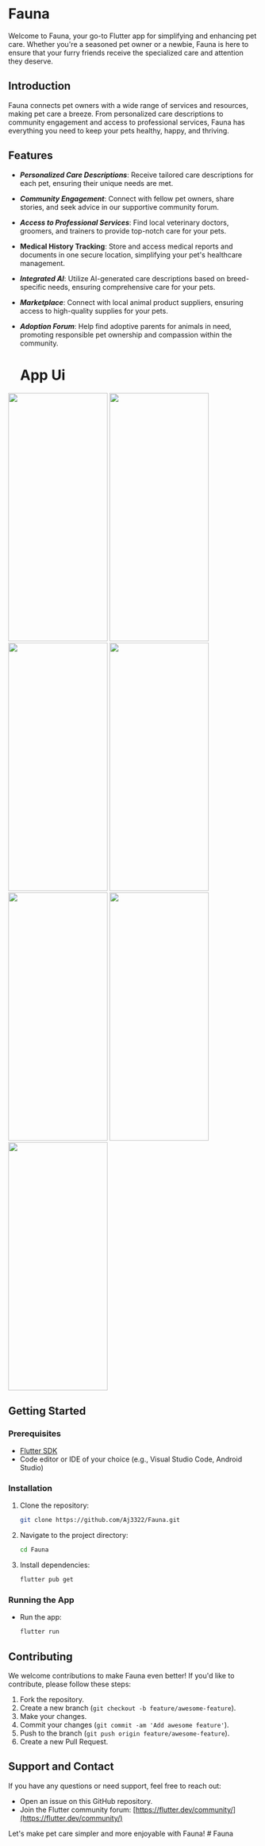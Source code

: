 
# Fauna

Welcome to Fauna, your go-to Flutter app for simplifying and enhancing pet care. Whether you're a seasoned pet owner or a newbie, Fauna is here to ensure that your furry friends receive the specialized care and attention they deserve.

## Introduction

Fauna connects pet owners with a wide range of services and resources, making pet care a breeze. From personalized care descriptions to community engagement and access to professional services, Fauna has everything you need to keep your pets healthy, happy, and thriving.

## Features

- ***Personalized Care Descriptions***: Receive tailored care descriptions for each pet, ensuring their unique needs are met.


- ***Community Engagement***: Connect with fellow pet owners, share stories, and seek advice in our supportive community forum.
- ***Access to Professional Services***: Find local veterinary doctors, groomers, and trainers to provide top-notch care for your pets.
- **Medical History Tracking**: Store and access medical reports and documents in one secure location, simplifying your pet's healthcare management.
- ***Integrated AI***: Utilize AI-generated care descriptions based on breed-specific needs, ensuring comprehensive care for your pets.
- ***Marketplace***: Connect with local animal product suppliers, ensuring access to high-quality supplies for your pets.
- ***Adoption Forum***: Help find adoptive parents for animals in need, promoting responsible pet ownership and compassion within the community.
  # App Ui


<img src="https://github.com/Aj3322/Fauna/assets/114848454/caabe26a-2269-4312-b2a0-91bc9c9b830e" height="500" width="200">
<img src="https://github.com/Aj3322/Fauna/assets/114848454/2898263f-81ca-479a-902a-e0d59992ccb2" height="500" width="200">
<img src="https://github.com/Aj3322/Fauna/assets/114848454/a78ac0c0-c64f-4e8a-8573-34a1e22347ab" height="500" width="200">
<img src="https://github.com/Aj3322/Fauna/assets/114848454/67911f39-bfb5-4cad-8863-ce5827bf49eb" height="500" width="200">
<img src="https://github.com/Aj3322/Fauna/assets/114848454/4952fb74-254a-4d3b-a982-afbdbc25a320" height="500" width="200">
<img src="https://github.com/Aj3322/Fauna/assets/114848454/ed5e4576-cf37-482f-94c0-b6f0bfc1cbc5" height="500" width="200">
<img src="https://github.com/Aj3322/Fauna/assets/114848454/51d11094-28bc-490a-8ac7-299a99e2fc23" height="500" width="200">



## Getting Started

### Prerequisites

- [Flutter SDK](https://flutter.dev/docs/get-started/install)
- Code editor or IDE of your choice (e.g., Visual Studio Code, Android Studio)

### Installation

1. Clone the repository:

   ```bash
   git clone https://github.com/Aj3322/Fauna.git
   ```

2. Navigate to the project directory:

   ```bash
   cd Fauna
   ```

3. Install dependencies:

   ```bash
   flutter pub get
   ```

### Running the App

- Run the app:

  ```bash
  flutter run
  ```

## Contributing

We welcome contributions to make Fauna even better! If you'd like to contribute, please follow these steps:

1. Fork the repository.
2. Create a new branch (`git checkout -b feature/awesome-feature`).
3. Make your changes.
4. Commit your changes (`git commit -am 'Add awesome feature'`).
5. Push to the branch (`git push origin feature/awesome-feature`).
6. Create a new Pull Request.


## Support and Contact

If you have any questions or need support, feel free to reach out:

- Open an issue on this GitHub repository.
- Join the Flutter community forum: [https://flutter.dev/community/](https://flutter.dev/community/)

Let's make pet care simpler and more enjoyable with Fauna!
#   F a u n a  
 